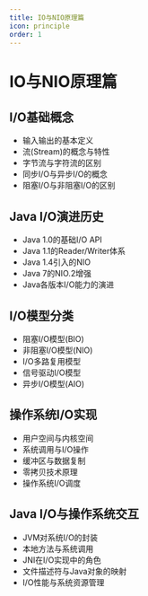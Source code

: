 ```yaml
---
title: IO与NIO原理篇
icon: principle
order: 1
---
```


# IO与NIO原理篇

## I/O基础概念

- 输入输出的基本定义
- 流(Stream)的概念与特性
- 字节流与字符流的区别
- 同步I/O与异步I/O的概念
- 阻塞I/O与非阻塞I/O的区别

## Java I/O演进历史

- Java 1.0的基础I/O API
- Java 1.1的Reader/Writer体系
- Java 1.4引入的NIO
- Java 7的NIO.2增强
- Java各版本I/O能力的演进

## I/O模型分类

- 阻塞I/O模型(BIO)
- 非阻塞I/O模型(NIO)
- I/O多路复用模型
- 信号驱动I/O模型
- 异步I/O模型(AIO)

## 操作系统I/O实现

- 用户空间与内核空间
- 系统调用与I/O操作
- 缓冲区与数据复制
- 零拷贝技术原理
- 操作系统I/O调度

## Java I/O与操作系统交互

- JVM对系统I/O的封装
- 本地方法与系统调用
- JNI在I/O实现中的角色
- 文件描述符与Java对象的映射
- I/O性能与系统资源管理
